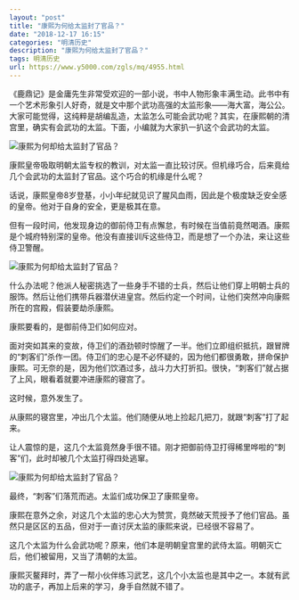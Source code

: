 ```yaml
---
layout: "post"
title: "康熙为何给太监封了官品？"
date: "2018-12-17 16:15"
categories: "明清历史"
description: "康熙为何给太监封了官品？"
tags: 明清历史
url: https://www.y5000.com/zgls/mq/4955.html
---
```






《鹿鼎记》是金庸先生非常受欢迎的一部小说，书中人物形象丰满生动。此书中有一个艺术形象引人好奇，就是文中那个武功高强的太监形象——海大富，海公公。大家可能觉得，这纯粹是胡编乱造，太监怎么可能会武功呢？其实，在康熙朝的清宫里，确实有会武功的太监。下面，小编就为大家扒一扒这个会武功的太监。

![康熙为何却给太监封了官品？](/uploads/allimg/161110/6-16111014121U02.JPG)

康熙皇帝吸取明朝太监专权的教训，对太监一直比较讨厌。但机缘巧合，后来竟给几个会武功的太监封了官品。这个巧合的机缘是什么呢？

话说，康熙皇帝8岁登基，小小年纪就见识了腥风血雨，因此是个极度缺乏安全感的皇帝。他对于自身的安全，更是极其在意。

但有一段时间，他发现身边的御前侍卫有点懈怠，有时候在当值前竟然喝酒。康熙是个城府特别深的皇帝。他没有直接训斥这些侍卫，而是想了一个办法，来让这些侍卫警醒。

![康熙为何却给太监封了官品？](/uploads/allimg/161110/6-161110141231637.JPG)

什么办法呢？他派人秘密挑选了一些身手不错的士兵，然后让他们穿上明朝士兵的服饰。然后让他们携带兵器潜伏进皇宫。然后约定一个时间，让他们突然冲向康熙所在的宫殿，假装要劫杀康熙。

康熙要看的，是御前侍卫们如何应对。

面对突如其来的变故，侍卫们的酒劲顿时惊醒了一半。他们立即组织抵抗，跟冒牌的“刺客们”杀作一团。侍卫们的忠心是不必怀疑的，因为他们都很勇敢，拼命保护康熙。可无奈的是，因为他们饮酒过多，战斗力大打折扣。很快，“刺客们”就占据了上风，眼看着就要冲进康熙的寝宫了。

这时候，意外发生了。

从康熙的寝宫里，冲出几个太监。他们随便从地上捡起几把刀，就跟“刺客”打了起来。

让人震惊的是，这几个太监竟然身手很不错。刚才把御前侍卫打得稀里哗啦的“刺客”们，此时却被几个太监打得四处逃窜。

![康熙为何却给太监封了官品？](/uploads/allimg/161110/6-16111014124H17.JPG)

最终，“刺客”们落荒而逃。太监们成功保卫了康熙皇帝。

康熙在意外之余，对这几个太监的忠心大为赞赏，竟然破天荒授予了他们官品。虽然只是区区的五品，但对于一直讨厌太监的康熙来说，已经很不容易了。

这几个太监为什么会武功呢？原来，他们本是明朝皇宫里的武侍太监。明朝灭亡后，他们被留用，又当了清朝的太监。

康熙灭鳌拜时，弄了一帮小伙伴练习武艺，这几个小太监也是其中之一。本就有武功的底子，再加上后来的学习，身手自然就不错了。
